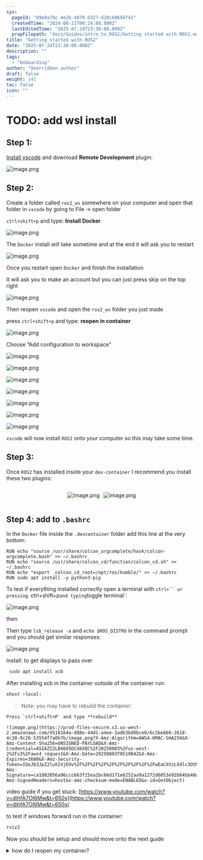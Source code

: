 ```yaml
---
sys:
  pageId: "89e0a78c-4e2b-4070-b327-d28cb0694742"
  createdTime: "2024-08-21T00:24:00.000Z"
  lastEditedTime: "2025-07-24T23:30:00.000Z"
  propFilepath: "docs/Guides/intro_to_ROS2/Getting started with ROS2.md"
title: "Getting started with ROS2"
date: "2025-07-24T23:30:00.000Z"
description: ""
tags:
  - "Onboarding"
author: "Overridden author"
draft: false
weight: 141
toc: false
icon: ""
---
```


# TODO: add wsl install

## Step 1:

[Install vscode](https://code.visualstudio.com/download) and download **Remote Development** plugin:

![image.png](https://prod-files-secure.s3.us-west-2.amazonaws.com/d518164a-d88e-44d1-a4ee-3adb3bd8bce0/efb52993-1881-4a40-b95e-6f020334f022/image.png?X-Amz-Algorithm=AWS4-HMAC-SHA256&X-Amz-Content-Sha256=UNSIGNED-PAYLOAD&X-Amz-Credential=ASIAZI2LB466XQVHFYO2%2F20250803%2Fus-west-2%2Fs3%2Faws4_request&X-Amz-Date=20250803T051859Z&X-Amz-Expires=3600&X-Amz-Security-Token=IQoJb3JpZ2luX2VjEOv%2F%2F%2F%2F%2F%2F%2F%2F%2F%2FwEaCXVzLXdlc3QtMiJHMEUCIQDDVu%2BFMypNdf6x%2FcTv0W1v1GKC3w5PiivNsv%2BkNOa6VgIgYmmYX23VHwfXPCOBQcgR8f6zR2o2YHIBNCKSFy3fe%2BIq%2FwMIJBAAGgw2Mzc0MjMxODM4MDUiDOr19w2Mqi4gaQ2e3CrcAxNXr3L%2B9TkZ4RAs3cV7JyMh9vktP5kHFMkBJw5iyAuipPhuR7zsrzKu5kB9jVReNHnR9Njp0YvufR56GrAODGyeiELBA7uI0tPX4Ul8GxHLFZnXzimfgeRII77OehgKO1z2iXDuFOBYdL1XrZ9R5TrzOlWBlHerYRGEBUHs4GCcvxQ9xq7aUrpugaUA7xQXYHPEGSq%2F1AutwHSFPD0oGDRixvQGtzEfJWaIMnAECQTMz%2BJluYNI6fT4eAhznz5RbIwUTBpU%2Fk0BlgozFuPsHxx6YBjv0IR3LKzHCIYSDSH3E3kynDXknCQZIWKXpi%2F%2B4Lme%2FGwrlkK7LrRn8sPhJ1gbEGzawBTGLkPYVhthhlUv0oHZ6ThwZtatSruCGxAqLewn8Ai5xZM%2BpCrXszPXx2E5njIRvXFPcmw5x%2FCFvI7MhTlDIsiiZ5EG4ohnTXWjfAvJjAQblXMFpWSj3dwi0RrHM0OHU1hxNPKzeVIezvel3VnHRVvIS5C2E6lYuCdz5aHyK789doFP1SwB64sdPLdWLaVtxC1eTocT3%2FqkSLsuztWZvuQL%2B2yWUCoa262Xg%2FFHdL3HfrBPkZDA8Hc5CbLG1hALNymAukBOv5zeWviDsaxlH7gKiynwgP%2BoMJ6iu8QGOqUBTGbjn5hIa68bJwzT9pdUxX8I2BrIXqlj1mxh77xXTRex2dR1VEglNIqOWTDN6ogQwmUuKk3lbV62V1e2sJ5rNlJFEsUwU1qGFImVbkY4vW9%2B1FgxLU6kO2rt4rIuxX0J0pyBilE3nIym70lYIzpHH%2BpF%2FmU9twwhjBZlpLQIoUCJvMAE3bRKlG3bfgj3eSbVsQ%2Bke34FZN%2Be4mMf21YupoShrOdL&X-Amz-Signature=87aa76db255ec726c3d8a460dfc1c453131723d703d25e5b67126d5f26e9a30c&X-Amz-SignedHeaders=host&x-amz-checksum-mode=ENABLED&x-id=GetObject)

## Step 2:

Create a folder called `ros2_ws` somewhere on your computer and open that folder in `vscode` by going to File → open folder 

`ctrl+shift+p` and type: **Install Docker**

![image.png](https://prod-files-secure.s3.us-west-2.amazonaws.com/d518164a-d88e-44d1-a4ee-3adb3bd8bce0/2269dc0e-1cd5-47ff-bceb-c04ad9b2eab0/image.png?X-Amz-Algorithm=AWS4-HMAC-SHA256&X-Amz-Content-Sha256=UNSIGNED-PAYLOAD&X-Amz-Credential=ASIAZI2LB466XQVHFYO2%2F20250803%2Fus-west-2%2Fs3%2Faws4_request&X-Amz-Date=20250803T051859Z&X-Amz-Expires=3600&X-Amz-Security-Token=IQoJb3JpZ2luX2VjEOv%2F%2F%2F%2F%2F%2F%2F%2F%2F%2FwEaCXVzLXdlc3QtMiJHMEUCIQDDVu%2BFMypNdf6x%2FcTv0W1v1GKC3w5PiivNsv%2BkNOa6VgIgYmmYX23VHwfXPCOBQcgR8f6zR2o2YHIBNCKSFy3fe%2BIq%2FwMIJBAAGgw2Mzc0MjMxODM4MDUiDOr19w2Mqi4gaQ2e3CrcAxNXr3L%2B9TkZ4RAs3cV7JyMh9vktP5kHFMkBJw5iyAuipPhuR7zsrzKu5kB9jVReNHnR9Njp0YvufR56GrAODGyeiELBA7uI0tPX4Ul8GxHLFZnXzimfgeRII77OehgKO1z2iXDuFOBYdL1XrZ9R5TrzOlWBlHerYRGEBUHs4GCcvxQ9xq7aUrpugaUA7xQXYHPEGSq%2F1AutwHSFPD0oGDRixvQGtzEfJWaIMnAECQTMz%2BJluYNI6fT4eAhznz5RbIwUTBpU%2Fk0BlgozFuPsHxx6YBjv0IR3LKzHCIYSDSH3E3kynDXknCQZIWKXpi%2F%2B4Lme%2FGwrlkK7LrRn8sPhJ1gbEGzawBTGLkPYVhthhlUv0oHZ6ThwZtatSruCGxAqLewn8Ai5xZM%2BpCrXszPXx2E5njIRvXFPcmw5x%2FCFvI7MhTlDIsiiZ5EG4ohnTXWjfAvJjAQblXMFpWSj3dwi0RrHM0OHU1hxNPKzeVIezvel3VnHRVvIS5C2E6lYuCdz5aHyK789doFP1SwB64sdPLdWLaVtxC1eTocT3%2FqkSLsuztWZvuQL%2B2yWUCoa262Xg%2FFHdL3HfrBPkZDA8Hc5CbLG1hALNymAukBOv5zeWviDsaxlH7gKiynwgP%2BoMJ6iu8QGOqUBTGbjn5hIa68bJwzT9pdUxX8I2BrIXqlj1mxh77xXTRex2dR1VEglNIqOWTDN6ogQwmUuKk3lbV62V1e2sJ5rNlJFEsUwU1qGFImVbkY4vW9%2B1FgxLU6kO2rt4rIuxX0J0pyBilE3nIym70lYIzpHH%2BpF%2FmU9twwhjBZlpLQIoUCJvMAE3bRKlG3bfgj3eSbVsQ%2Bke34FZN%2Be4mMf21YupoShrOdL&X-Amz-Signature=eec43e4aa3084c90a78f9500e66ee5b56faf0f213abf391144afa7ba924d889a&X-Amz-SignedHeaders=host&x-amz-checksum-mode=ENABLED&x-id=GetObject)

The `Docker` install will take sometime and at the end it will ask you to restart

![image.png](https://prod-files-secure.s3.us-west-2.amazonaws.com/d518164a-d88e-44d1-a4ee-3adb3bd8bce0/ed233f78-be33-4b1f-b89c-9c346c0e961e/image.png?X-Amz-Algorithm=AWS4-HMAC-SHA256&X-Amz-Content-Sha256=UNSIGNED-PAYLOAD&X-Amz-Credential=ASIAZI2LB466XQVHFYO2%2F20250803%2Fus-west-2%2Fs3%2Faws4_request&X-Amz-Date=20250803T051859Z&X-Amz-Expires=3600&X-Amz-Security-Token=IQoJb3JpZ2luX2VjEOv%2F%2F%2F%2F%2F%2F%2F%2F%2F%2FwEaCXVzLXdlc3QtMiJHMEUCIQDDVu%2BFMypNdf6x%2FcTv0W1v1GKC3w5PiivNsv%2BkNOa6VgIgYmmYX23VHwfXPCOBQcgR8f6zR2o2YHIBNCKSFy3fe%2BIq%2FwMIJBAAGgw2Mzc0MjMxODM4MDUiDOr19w2Mqi4gaQ2e3CrcAxNXr3L%2B9TkZ4RAs3cV7JyMh9vktP5kHFMkBJw5iyAuipPhuR7zsrzKu5kB9jVReNHnR9Njp0YvufR56GrAODGyeiELBA7uI0tPX4Ul8GxHLFZnXzimfgeRII77OehgKO1z2iXDuFOBYdL1XrZ9R5TrzOlWBlHerYRGEBUHs4GCcvxQ9xq7aUrpugaUA7xQXYHPEGSq%2F1AutwHSFPD0oGDRixvQGtzEfJWaIMnAECQTMz%2BJluYNI6fT4eAhznz5RbIwUTBpU%2Fk0BlgozFuPsHxx6YBjv0IR3LKzHCIYSDSH3E3kynDXknCQZIWKXpi%2F%2B4Lme%2FGwrlkK7LrRn8sPhJ1gbEGzawBTGLkPYVhthhlUv0oHZ6ThwZtatSruCGxAqLewn8Ai5xZM%2BpCrXszPXx2E5njIRvXFPcmw5x%2FCFvI7MhTlDIsiiZ5EG4ohnTXWjfAvJjAQblXMFpWSj3dwi0RrHM0OHU1hxNPKzeVIezvel3VnHRVvIS5C2E6lYuCdz5aHyK789doFP1SwB64sdPLdWLaVtxC1eTocT3%2FqkSLsuztWZvuQL%2B2yWUCoa262Xg%2FFHdL3HfrBPkZDA8Hc5CbLG1hALNymAukBOv5zeWviDsaxlH7gKiynwgP%2BoMJ6iu8QGOqUBTGbjn5hIa68bJwzT9pdUxX8I2BrIXqlj1mxh77xXTRex2dR1VEglNIqOWTDN6ogQwmUuKk3lbV62V1e2sJ5rNlJFEsUwU1qGFImVbkY4vW9%2B1FgxLU6kO2rt4rIuxX0J0pyBilE3nIym70lYIzpHH%2BpF%2FmU9twwhjBZlpLQIoUCJvMAE3bRKlG3bfgj3eSbVsQ%2Bke34FZN%2Be4mMf21YupoShrOdL&X-Amz-Signature=eefa59defd87068b2ebca0fdf894ea2a600e3f3f015dfc0d6887d51b1b010cd9&X-Amz-SignedHeaders=host&x-amz-checksum-mode=ENABLED&x-id=GetObject)

Once you restart open `Docker` and finish the installation

It will ask you to make an account but you can just press skip on the top right

![image.png](https://prod-files-secure.s3.us-west-2.amazonaws.com/d518164a-d88e-44d1-a4ee-3adb3bd8bce0/21010ad9-1659-4fd9-9f59-9932a09b2a3d/image.png?X-Amz-Algorithm=AWS4-HMAC-SHA256&X-Amz-Content-Sha256=UNSIGNED-PAYLOAD&X-Amz-Credential=ASIAZI2LB466XQVHFYO2%2F20250803%2Fus-west-2%2Fs3%2Faws4_request&X-Amz-Date=20250803T051859Z&X-Amz-Expires=3600&X-Amz-Security-Token=IQoJb3JpZ2luX2VjEOv%2F%2F%2F%2F%2F%2F%2F%2F%2F%2FwEaCXVzLXdlc3QtMiJHMEUCIQDDVu%2BFMypNdf6x%2FcTv0W1v1GKC3w5PiivNsv%2BkNOa6VgIgYmmYX23VHwfXPCOBQcgR8f6zR2o2YHIBNCKSFy3fe%2BIq%2FwMIJBAAGgw2Mzc0MjMxODM4MDUiDOr19w2Mqi4gaQ2e3CrcAxNXr3L%2B9TkZ4RAs3cV7JyMh9vktP5kHFMkBJw5iyAuipPhuR7zsrzKu5kB9jVReNHnR9Njp0YvufR56GrAODGyeiELBA7uI0tPX4Ul8GxHLFZnXzimfgeRII77OehgKO1z2iXDuFOBYdL1XrZ9R5TrzOlWBlHerYRGEBUHs4GCcvxQ9xq7aUrpugaUA7xQXYHPEGSq%2F1AutwHSFPD0oGDRixvQGtzEfJWaIMnAECQTMz%2BJluYNI6fT4eAhznz5RbIwUTBpU%2Fk0BlgozFuPsHxx6YBjv0IR3LKzHCIYSDSH3E3kynDXknCQZIWKXpi%2F%2B4Lme%2FGwrlkK7LrRn8sPhJ1gbEGzawBTGLkPYVhthhlUv0oHZ6ThwZtatSruCGxAqLewn8Ai5xZM%2BpCrXszPXx2E5njIRvXFPcmw5x%2FCFvI7MhTlDIsiiZ5EG4ohnTXWjfAvJjAQblXMFpWSj3dwi0RrHM0OHU1hxNPKzeVIezvel3VnHRVvIS5C2E6lYuCdz5aHyK789doFP1SwB64sdPLdWLaVtxC1eTocT3%2FqkSLsuztWZvuQL%2B2yWUCoa262Xg%2FFHdL3HfrBPkZDA8Hc5CbLG1hALNymAukBOv5zeWviDsaxlH7gKiynwgP%2BoMJ6iu8QGOqUBTGbjn5hIa68bJwzT9pdUxX8I2BrIXqlj1mxh77xXTRex2dR1VEglNIqOWTDN6ogQwmUuKk3lbV62V1e2sJ5rNlJFEsUwU1qGFImVbkY4vW9%2B1FgxLU6kO2rt4rIuxX0J0pyBilE3nIym70lYIzpHH%2BpF%2FmU9twwhjBZlpLQIoUCJvMAE3bRKlG3bfgj3eSbVsQ%2Bke34FZN%2Be4mMf21YupoShrOdL&X-Amz-Signature=5a824c892398acfb672ff22442518820593fa80b02d15b0730d93137bca3ae14&X-Amz-SignedHeaders=host&x-amz-checksum-mode=ENABLED&x-id=GetObject)

Then reopen `vscode` and open the `ros2_ws` folder you just made

press `ctrl+shift+p` and type: **reopen in container**

![image.png](https://prod-files-secure.s3.us-west-2.amazonaws.com/d518164a-d88e-44d1-a4ee-3adb3bd8bce0/4e93b8c2-41ad-488c-8095-c74205196118/image.png?X-Amz-Algorithm=AWS4-HMAC-SHA256&X-Amz-Content-Sha256=UNSIGNED-PAYLOAD&X-Amz-Credential=ASIAZI2LB466XQVHFYO2%2F20250803%2Fus-west-2%2Fs3%2Faws4_request&X-Amz-Date=20250803T051859Z&X-Amz-Expires=3600&X-Amz-Security-Token=IQoJb3JpZ2luX2VjEOv%2F%2F%2F%2F%2F%2F%2F%2F%2F%2FwEaCXVzLXdlc3QtMiJHMEUCIQDDVu%2BFMypNdf6x%2FcTv0W1v1GKC3w5PiivNsv%2BkNOa6VgIgYmmYX23VHwfXPCOBQcgR8f6zR2o2YHIBNCKSFy3fe%2BIq%2FwMIJBAAGgw2Mzc0MjMxODM4MDUiDOr19w2Mqi4gaQ2e3CrcAxNXr3L%2B9TkZ4RAs3cV7JyMh9vktP5kHFMkBJw5iyAuipPhuR7zsrzKu5kB9jVReNHnR9Njp0YvufR56GrAODGyeiELBA7uI0tPX4Ul8GxHLFZnXzimfgeRII77OehgKO1z2iXDuFOBYdL1XrZ9R5TrzOlWBlHerYRGEBUHs4GCcvxQ9xq7aUrpugaUA7xQXYHPEGSq%2F1AutwHSFPD0oGDRixvQGtzEfJWaIMnAECQTMz%2BJluYNI6fT4eAhznz5RbIwUTBpU%2Fk0BlgozFuPsHxx6YBjv0IR3LKzHCIYSDSH3E3kynDXknCQZIWKXpi%2F%2B4Lme%2FGwrlkK7LrRn8sPhJ1gbEGzawBTGLkPYVhthhlUv0oHZ6ThwZtatSruCGxAqLewn8Ai5xZM%2BpCrXszPXx2E5njIRvXFPcmw5x%2FCFvI7MhTlDIsiiZ5EG4ohnTXWjfAvJjAQblXMFpWSj3dwi0RrHM0OHU1hxNPKzeVIezvel3VnHRVvIS5C2E6lYuCdz5aHyK789doFP1SwB64sdPLdWLaVtxC1eTocT3%2FqkSLsuztWZvuQL%2B2yWUCoa262Xg%2FFHdL3HfrBPkZDA8Hc5CbLG1hALNymAukBOv5zeWviDsaxlH7gKiynwgP%2BoMJ6iu8QGOqUBTGbjn5hIa68bJwzT9pdUxX8I2BrIXqlj1mxh77xXTRex2dR1VEglNIqOWTDN6ogQwmUuKk3lbV62V1e2sJ5rNlJFEsUwU1qGFImVbkY4vW9%2B1FgxLU6kO2rt4rIuxX0J0pyBilE3nIym70lYIzpHH%2BpF%2FmU9twwhjBZlpLQIoUCJvMAE3bRKlG3bfgj3eSbVsQ%2Bke34FZN%2Be4mMf21YupoShrOdL&X-Amz-Signature=99667d7861a454af1aec62e5d5d69d0a49f295df892d50710294f0785ab851e6&X-Amz-SignedHeaders=host&x-amz-checksum-mode=ENABLED&x-id=GetObject)

Choose “Add configuration to workspace”

![image.png](https://prod-files-secure.s3.us-west-2.amazonaws.com/d518164a-d88e-44d1-a4ee-3adb3bd8bce0/9560b282-5060-4989-ba37-97e7b2c22476/image.png?X-Amz-Algorithm=AWS4-HMAC-SHA256&X-Amz-Content-Sha256=UNSIGNED-PAYLOAD&X-Amz-Credential=ASIAZI2LB466XQVHFYO2%2F20250803%2Fus-west-2%2Fs3%2Faws4_request&X-Amz-Date=20250803T051859Z&X-Amz-Expires=3600&X-Amz-Security-Token=IQoJb3JpZ2luX2VjEOv%2F%2F%2F%2F%2F%2F%2F%2F%2F%2FwEaCXVzLXdlc3QtMiJHMEUCIQDDVu%2BFMypNdf6x%2FcTv0W1v1GKC3w5PiivNsv%2BkNOa6VgIgYmmYX23VHwfXPCOBQcgR8f6zR2o2YHIBNCKSFy3fe%2BIq%2FwMIJBAAGgw2Mzc0MjMxODM4MDUiDOr19w2Mqi4gaQ2e3CrcAxNXr3L%2B9TkZ4RAs3cV7JyMh9vktP5kHFMkBJw5iyAuipPhuR7zsrzKu5kB9jVReNHnR9Njp0YvufR56GrAODGyeiELBA7uI0tPX4Ul8GxHLFZnXzimfgeRII77OehgKO1z2iXDuFOBYdL1XrZ9R5TrzOlWBlHerYRGEBUHs4GCcvxQ9xq7aUrpugaUA7xQXYHPEGSq%2F1AutwHSFPD0oGDRixvQGtzEfJWaIMnAECQTMz%2BJluYNI6fT4eAhznz5RbIwUTBpU%2Fk0BlgozFuPsHxx6YBjv0IR3LKzHCIYSDSH3E3kynDXknCQZIWKXpi%2F%2B4Lme%2FGwrlkK7LrRn8sPhJ1gbEGzawBTGLkPYVhthhlUv0oHZ6ThwZtatSruCGxAqLewn8Ai5xZM%2BpCrXszPXx2E5njIRvXFPcmw5x%2FCFvI7MhTlDIsiiZ5EG4ohnTXWjfAvJjAQblXMFpWSj3dwi0RrHM0OHU1hxNPKzeVIezvel3VnHRVvIS5C2E6lYuCdz5aHyK789doFP1SwB64sdPLdWLaVtxC1eTocT3%2FqkSLsuztWZvuQL%2B2yWUCoa262Xg%2FFHdL3HfrBPkZDA8Hc5CbLG1hALNymAukBOv5zeWviDsaxlH7gKiynwgP%2BoMJ6iu8QGOqUBTGbjn5hIa68bJwzT9pdUxX8I2BrIXqlj1mxh77xXTRex2dR1VEglNIqOWTDN6ogQwmUuKk3lbV62V1e2sJ5rNlJFEsUwU1qGFImVbkY4vW9%2B1FgxLU6kO2rt4rIuxX0J0pyBilE3nIym70lYIzpHH%2BpF%2FmU9twwhjBZlpLQIoUCJvMAE3bRKlG3bfgj3eSbVsQ%2Bke34FZN%2Be4mMf21YupoShrOdL&X-Amz-Signature=8fc3ceabae1e680c618221217ac134878235927d24655e6a6686839b509d151a&X-Amz-SignedHeaders=host&x-amz-checksum-mode=ENABLED&x-id=GetObject)

![image.png](https://prod-files-secure.s3.us-west-2.amazonaws.com/d518164a-d88e-44d1-a4ee-3adb3bd8bce0/2ee63f81-886b-48e8-a553-dc6e5eac99e4/image.png?X-Amz-Algorithm=AWS4-HMAC-SHA256&X-Amz-Content-Sha256=UNSIGNED-PAYLOAD&X-Amz-Credential=ASIAZI2LB466XQVHFYO2%2F20250803%2Fus-west-2%2Fs3%2Faws4_request&X-Amz-Date=20250803T051859Z&X-Amz-Expires=3600&X-Amz-Security-Token=IQoJb3JpZ2luX2VjEOv%2F%2F%2F%2F%2F%2F%2F%2F%2F%2FwEaCXVzLXdlc3QtMiJHMEUCIQDDVu%2BFMypNdf6x%2FcTv0W1v1GKC3w5PiivNsv%2BkNOa6VgIgYmmYX23VHwfXPCOBQcgR8f6zR2o2YHIBNCKSFy3fe%2BIq%2FwMIJBAAGgw2Mzc0MjMxODM4MDUiDOr19w2Mqi4gaQ2e3CrcAxNXr3L%2B9TkZ4RAs3cV7JyMh9vktP5kHFMkBJw5iyAuipPhuR7zsrzKu5kB9jVReNHnR9Njp0YvufR56GrAODGyeiELBA7uI0tPX4Ul8GxHLFZnXzimfgeRII77OehgKO1z2iXDuFOBYdL1XrZ9R5TrzOlWBlHerYRGEBUHs4GCcvxQ9xq7aUrpugaUA7xQXYHPEGSq%2F1AutwHSFPD0oGDRixvQGtzEfJWaIMnAECQTMz%2BJluYNI6fT4eAhznz5RbIwUTBpU%2Fk0BlgozFuPsHxx6YBjv0IR3LKzHCIYSDSH3E3kynDXknCQZIWKXpi%2F%2B4Lme%2FGwrlkK7LrRn8sPhJ1gbEGzawBTGLkPYVhthhlUv0oHZ6ThwZtatSruCGxAqLewn8Ai5xZM%2BpCrXszPXx2E5njIRvXFPcmw5x%2FCFvI7MhTlDIsiiZ5EG4ohnTXWjfAvJjAQblXMFpWSj3dwi0RrHM0OHU1hxNPKzeVIezvel3VnHRVvIS5C2E6lYuCdz5aHyK789doFP1SwB64sdPLdWLaVtxC1eTocT3%2FqkSLsuztWZvuQL%2B2yWUCoa262Xg%2FFHdL3HfrBPkZDA8Hc5CbLG1hALNymAukBOv5zeWviDsaxlH7gKiynwgP%2BoMJ6iu8QGOqUBTGbjn5hIa68bJwzT9pdUxX8I2BrIXqlj1mxh77xXTRex2dR1VEglNIqOWTDN6ogQwmUuKk3lbV62V1e2sJ5rNlJFEsUwU1qGFImVbkY4vW9%2B1FgxLU6kO2rt4rIuxX0J0pyBilE3nIym70lYIzpHH%2BpF%2FmU9twwhjBZlpLQIoUCJvMAE3bRKlG3bfgj3eSbVsQ%2Bke34FZN%2Be4mMf21YupoShrOdL&X-Amz-Signature=1e8ed3de4eb5d8e145685f0c4f1350c4891fcebd703f5f6be4985d60e82d405e&X-Amz-SignedHeaders=host&x-amz-checksum-mode=ENABLED&x-id=GetObject)

![image.png](https://prod-files-secure.s3.us-west-2.amazonaws.com/d518164a-d88e-44d1-a4ee-3adb3bd8bce0/e0fd626c-c8b6-4b2c-95d1-fa4c26514504/image.png?X-Amz-Algorithm=AWS4-HMAC-SHA256&X-Amz-Content-Sha256=UNSIGNED-PAYLOAD&X-Amz-Credential=ASIAZI2LB466XQVHFYO2%2F20250803%2Fus-west-2%2Fs3%2Faws4_request&X-Amz-Date=20250803T051859Z&X-Amz-Expires=3600&X-Amz-Security-Token=IQoJb3JpZ2luX2VjEOv%2F%2F%2F%2F%2F%2F%2F%2F%2F%2FwEaCXVzLXdlc3QtMiJHMEUCIQDDVu%2BFMypNdf6x%2FcTv0W1v1GKC3w5PiivNsv%2BkNOa6VgIgYmmYX23VHwfXPCOBQcgR8f6zR2o2YHIBNCKSFy3fe%2BIq%2FwMIJBAAGgw2Mzc0MjMxODM4MDUiDOr19w2Mqi4gaQ2e3CrcAxNXr3L%2B9TkZ4RAs3cV7JyMh9vktP5kHFMkBJw5iyAuipPhuR7zsrzKu5kB9jVReNHnR9Njp0YvufR56GrAODGyeiELBA7uI0tPX4Ul8GxHLFZnXzimfgeRII77OehgKO1z2iXDuFOBYdL1XrZ9R5TrzOlWBlHerYRGEBUHs4GCcvxQ9xq7aUrpugaUA7xQXYHPEGSq%2F1AutwHSFPD0oGDRixvQGtzEfJWaIMnAECQTMz%2BJluYNI6fT4eAhznz5RbIwUTBpU%2Fk0BlgozFuPsHxx6YBjv0IR3LKzHCIYSDSH3E3kynDXknCQZIWKXpi%2F%2B4Lme%2FGwrlkK7LrRn8sPhJ1gbEGzawBTGLkPYVhthhlUv0oHZ6ThwZtatSruCGxAqLewn8Ai5xZM%2BpCrXszPXx2E5njIRvXFPcmw5x%2FCFvI7MhTlDIsiiZ5EG4ohnTXWjfAvJjAQblXMFpWSj3dwi0RrHM0OHU1hxNPKzeVIezvel3VnHRVvIS5C2E6lYuCdz5aHyK789doFP1SwB64sdPLdWLaVtxC1eTocT3%2FqkSLsuztWZvuQL%2B2yWUCoa262Xg%2FFHdL3HfrBPkZDA8Hc5CbLG1hALNymAukBOv5zeWviDsaxlH7gKiynwgP%2BoMJ6iu8QGOqUBTGbjn5hIa68bJwzT9pdUxX8I2BrIXqlj1mxh77xXTRex2dR1VEglNIqOWTDN6ogQwmUuKk3lbV62V1e2sJ5rNlJFEsUwU1qGFImVbkY4vW9%2B1FgxLU6kO2rt4rIuxX0J0pyBilE3nIym70lYIzpHH%2BpF%2FmU9twwhjBZlpLQIoUCJvMAE3bRKlG3bfgj3eSbVsQ%2Bke34FZN%2Be4mMf21YupoShrOdL&X-Amz-Signature=f0c2c72ffdcd6bd7d6b073152a44999766d388c73ada51e65d6d45b1e055a841&X-Amz-SignedHeaders=host&x-amz-checksum-mode=ENABLED&x-id=GetObject)

![image.png](https://prod-files-secure.s3.us-west-2.amazonaws.com/d518164a-d88e-44d1-a4ee-3adb3bd8bce0/a2e13f50-d2ab-4719-a4c2-7ced634bfc9d/image.png?X-Amz-Algorithm=AWS4-HMAC-SHA256&X-Amz-Content-Sha256=UNSIGNED-PAYLOAD&X-Amz-Credential=ASIAZI2LB466XQVHFYO2%2F20250803%2Fus-west-2%2Fs3%2Faws4_request&X-Amz-Date=20250803T051859Z&X-Amz-Expires=3600&X-Amz-Security-Token=IQoJb3JpZ2luX2VjEOv%2F%2F%2F%2F%2F%2F%2F%2F%2F%2FwEaCXVzLXdlc3QtMiJHMEUCIQDDVu%2BFMypNdf6x%2FcTv0W1v1GKC3w5PiivNsv%2BkNOa6VgIgYmmYX23VHwfXPCOBQcgR8f6zR2o2YHIBNCKSFy3fe%2BIq%2FwMIJBAAGgw2Mzc0MjMxODM4MDUiDOr19w2Mqi4gaQ2e3CrcAxNXr3L%2B9TkZ4RAs3cV7JyMh9vktP5kHFMkBJw5iyAuipPhuR7zsrzKu5kB9jVReNHnR9Njp0YvufR56GrAODGyeiELBA7uI0tPX4Ul8GxHLFZnXzimfgeRII77OehgKO1z2iXDuFOBYdL1XrZ9R5TrzOlWBlHerYRGEBUHs4GCcvxQ9xq7aUrpugaUA7xQXYHPEGSq%2F1AutwHSFPD0oGDRixvQGtzEfJWaIMnAECQTMz%2BJluYNI6fT4eAhznz5RbIwUTBpU%2Fk0BlgozFuPsHxx6YBjv0IR3LKzHCIYSDSH3E3kynDXknCQZIWKXpi%2F%2B4Lme%2FGwrlkK7LrRn8sPhJ1gbEGzawBTGLkPYVhthhlUv0oHZ6ThwZtatSruCGxAqLewn8Ai5xZM%2BpCrXszPXx2E5njIRvXFPcmw5x%2FCFvI7MhTlDIsiiZ5EG4ohnTXWjfAvJjAQblXMFpWSj3dwi0RrHM0OHU1hxNPKzeVIezvel3VnHRVvIS5C2E6lYuCdz5aHyK789doFP1SwB64sdPLdWLaVtxC1eTocT3%2FqkSLsuztWZvuQL%2B2yWUCoa262Xg%2FFHdL3HfrBPkZDA8Hc5CbLG1hALNymAukBOv5zeWviDsaxlH7gKiynwgP%2BoMJ6iu8QGOqUBTGbjn5hIa68bJwzT9pdUxX8I2BrIXqlj1mxh77xXTRex2dR1VEglNIqOWTDN6ogQwmUuKk3lbV62V1e2sJ5rNlJFEsUwU1qGFImVbkY4vW9%2B1FgxLU6kO2rt4rIuxX0J0pyBilE3nIym70lYIzpHH%2BpF%2FmU9twwhjBZlpLQIoUCJvMAE3bRKlG3bfgj3eSbVsQ%2Bke34FZN%2Be4mMf21YupoShrOdL&X-Amz-Signature=1bc47c0718e176419dba9c3b5369b168087d41e920497f90e4c22970a38ec724&X-Amz-SignedHeaders=host&x-amz-checksum-mode=ENABLED&x-id=GetObject)

![image.png](https://prod-files-secure.s3.us-west-2.amazonaws.com/d518164a-d88e-44d1-a4ee-3adb3bd8bce0/6cc478ad-aaba-4bf7-9fcc-403277ab896c/image.png?X-Amz-Algorithm=AWS4-HMAC-SHA256&X-Amz-Content-Sha256=UNSIGNED-PAYLOAD&X-Amz-Credential=ASIAZI2LB466XQVHFYO2%2F20250803%2Fus-west-2%2Fs3%2Faws4_request&X-Amz-Date=20250803T051859Z&X-Amz-Expires=3600&X-Amz-Security-Token=IQoJb3JpZ2luX2VjEOv%2F%2F%2F%2F%2F%2F%2F%2F%2F%2FwEaCXVzLXdlc3QtMiJHMEUCIQDDVu%2BFMypNdf6x%2FcTv0W1v1GKC3w5PiivNsv%2BkNOa6VgIgYmmYX23VHwfXPCOBQcgR8f6zR2o2YHIBNCKSFy3fe%2BIq%2FwMIJBAAGgw2Mzc0MjMxODM4MDUiDOr19w2Mqi4gaQ2e3CrcAxNXr3L%2B9TkZ4RAs3cV7JyMh9vktP5kHFMkBJw5iyAuipPhuR7zsrzKu5kB9jVReNHnR9Njp0YvufR56GrAODGyeiELBA7uI0tPX4Ul8GxHLFZnXzimfgeRII77OehgKO1z2iXDuFOBYdL1XrZ9R5TrzOlWBlHerYRGEBUHs4GCcvxQ9xq7aUrpugaUA7xQXYHPEGSq%2F1AutwHSFPD0oGDRixvQGtzEfJWaIMnAECQTMz%2BJluYNI6fT4eAhznz5RbIwUTBpU%2Fk0BlgozFuPsHxx6YBjv0IR3LKzHCIYSDSH3E3kynDXknCQZIWKXpi%2F%2B4Lme%2FGwrlkK7LrRn8sPhJ1gbEGzawBTGLkPYVhthhlUv0oHZ6ThwZtatSruCGxAqLewn8Ai5xZM%2BpCrXszPXx2E5njIRvXFPcmw5x%2FCFvI7MhTlDIsiiZ5EG4ohnTXWjfAvJjAQblXMFpWSj3dwi0RrHM0OHU1hxNPKzeVIezvel3VnHRVvIS5C2E6lYuCdz5aHyK789doFP1SwB64sdPLdWLaVtxC1eTocT3%2FqkSLsuztWZvuQL%2B2yWUCoa262Xg%2FFHdL3HfrBPkZDA8Hc5CbLG1hALNymAukBOv5zeWviDsaxlH7gKiynwgP%2BoMJ6iu8QGOqUBTGbjn5hIa68bJwzT9pdUxX8I2BrIXqlj1mxh77xXTRex2dR1VEglNIqOWTDN6ogQwmUuKk3lbV62V1e2sJ5rNlJFEsUwU1qGFImVbkY4vW9%2B1FgxLU6kO2rt4rIuxX0J0pyBilE3nIym70lYIzpHH%2BpF%2FmU9twwhjBZlpLQIoUCJvMAE3bRKlG3bfgj3eSbVsQ%2Bke34FZN%2Be4mMf21YupoShrOdL&X-Amz-Signature=393e406eb631c98ca6e95471e29304948bce9ca2ae344313a6bcdc4e6d85e6dd&X-Amz-SignedHeaders=host&x-amz-checksum-mode=ENABLED&x-id=GetObject)

![image.png](https://prod-files-secure.s3.us-west-2.amazonaws.com/d518164a-d88e-44d1-a4ee-3adb3bd8bce0/53255b28-f75e-430f-b9e3-c0ac8577e42b/image.png?X-Amz-Algorithm=AWS4-HMAC-SHA256&X-Amz-Content-Sha256=UNSIGNED-PAYLOAD&X-Amz-Credential=ASIAZI2LB466XQVHFYO2%2F20250803%2Fus-west-2%2Fs3%2Faws4_request&X-Amz-Date=20250803T051859Z&X-Amz-Expires=3600&X-Amz-Security-Token=IQoJb3JpZ2luX2VjEOv%2F%2F%2F%2F%2F%2F%2F%2F%2F%2FwEaCXVzLXdlc3QtMiJHMEUCIQDDVu%2BFMypNdf6x%2FcTv0W1v1GKC3w5PiivNsv%2BkNOa6VgIgYmmYX23VHwfXPCOBQcgR8f6zR2o2YHIBNCKSFy3fe%2BIq%2FwMIJBAAGgw2Mzc0MjMxODM4MDUiDOr19w2Mqi4gaQ2e3CrcAxNXr3L%2B9TkZ4RAs3cV7JyMh9vktP5kHFMkBJw5iyAuipPhuR7zsrzKu5kB9jVReNHnR9Njp0YvufR56GrAODGyeiELBA7uI0tPX4Ul8GxHLFZnXzimfgeRII77OehgKO1z2iXDuFOBYdL1XrZ9R5TrzOlWBlHerYRGEBUHs4GCcvxQ9xq7aUrpugaUA7xQXYHPEGSq%2F1AutwHSFPD0oGDRixvQGtzEfJWaIMnAECQTMz%2BJluYNI6fT4eAhznz5RbIwUTBpU%2Fk0BlgozFuPsHxx6YBjv0IR3LKzHCIYSDSH3E3kynDXknCQZIWKXpi%2F%2B4Lme%2FGwrlkK7LrRn8sPhJ1gbEGzawBTGLkPYVhthhlUv0oHZ6ThwZtatSruCGxAqLewn8Ai5xZM%2BpCrXszPXx2E5njIRvXFPcmw5x%2FCFvI7MhTlDIsiiZ5EG4ohnTXWjfAvJjAQblXMFpWSj3dwi0RrHM0OHU1hxNPKzeVIezvel3VnHRVvIS5C2E6lYuCdz5aHyK789doFP1SwB64sdPLdWLaVtxC1eTocT3%2FqkSLsuztWZvuQL%2B2yWUCoa262Xg%2FFHdL3HfrBPkZDA8Hc5CbLG1hALNymAukBOv5zeWviDsaxlH7gKiynwgP%2BoMJ6iu8QGOqUBTGbjn5hIa68bJwzT9pdUxX8I2BrIXqlj1mxh77xXTRex2dR1VEglNIqOWTDN6ogQwmUuKk3lbV62V1e2sJ5rNlJFEsUwU1qGFImVbkY4vW9%2B1FgxLU6kO2rt4rIuxX0J0pyBilE3nIym70lYIzpHH%2BpF%2FmU9twwhjBZlpLQIoUCJvMAE3bRKlG3bfgj3eSbVsQ%2Bke34FZN%2Be4mMf21YupoShrOdL&X-Amz-Signature=cea13563c8c8b4fe246626c1238a4143b9679071f3aa6d653181f2d90704a1d7&X-Amz-SignedHeaders=host&x-amz-checksum-mode=ENABLED&x-id=GetObject)

![image.png](https://prod-files-secure.s3.us-west-2.amazonaws.com/d518164a-d88e-44d1-a4ee-3adb3bd8bce0/7c562767-5af9-4ffb-97d1-327bcdf4ee00/image.png?X-Amz-Algorithm=AWS4-HMAC-SHA256&X-Amz-Content-Sha256=UNSIGNED-PAYLOAD&X-Amz-Credential=ASIAZI2LB466XQVHFYO2%2F20250803%2Fus-west-2%2Fs3%2Faws4_request&X-Amz-Date=20250803T051859Z&X-Amz-Expires=3600&X-Amz-Security-Token=IQoJb3JpZ2luX2VjEOv%2F%2F%2F%2F%2F%2F%2F%2F%2F%2FwEaCXVzLXdlc3QtMiJHMEUCIQDDVu%2BFMypNdf6x%2FcTv0W1v1GKC3w5PiivNsv%2BkNOa6VgIgYmmYX23VHwfXPCOBQcgR8f6zR2o2YHIBNCKSFy3fe%2BIq%2FwMIJBAAGgw2Mzc0MjMxODM4MDUiDOr19w2Mqi4gaQ2e3CrcAxNXr3L%2B9TkZ4RAs3cV7JyMh9vktP5kHFMkBJw5iyAuipPhuR7zsrzKu5kB9jVReNHnR9Njp0YvufR56GrAODGyeiELBA7uI0tPX4Ul8GxHLFZnXzimfgeRII77OehgKO1z2iXDuFOBYdL1XrZ9R5TrzOlWBlHerYRGEBUHs4GCcvxQ9xq7aUrpugaUA7xQXYHPEGSq%2F1AutwHSFPD0oGDRixvQGtzEfJWaIMnAECQTMz%2BJluYNI6fT4eAhznz5RbIwUTBpU%2Fk0BlgozFuPsHxx6YBjv0IR3LKzHCIYSDSH3E3kynDXknCQZIWKXpi%2F%2B4Lme%2FGwrlkK7LrRn8sPhJ1gbEGzawBTGLkPYVhthhlUv0oHZ6ThwZtatSruCGxAqLewn8Ai5xZM%2BpCrXszPXx2E5njIRvXFPcmw5x%2FCFvI7MhTlDIsiiZ5EG4ohnTXWjfAvJjAQblXMFpWSj3dwi0RrHM0OHU1hxNPKzeVIezvel3VnHRVvIS5C2E6lYuCdz5aHyK789doFP1SwB64sdPLdWLaVtxC1eTocT3%2FqkSLsuztWZvuQL%2B2yWUCoa262Xg%2FFHdL3HfrBPkZDA8Hc5CbLG1hALNymAukBOv5zeWviDsaxlH7gKiynwgP%2BoMJ6iu8QGOqUBTGbjn5hIa68bJwzT9pdUxX8I2BrIXqlj1mxh77xXTRex2dR1VEglNIqOWTDN6ogQwmUuKk3lbV62V1e2sJ5rNlJFEsUwU1qGFImVbkY4vW9%2B1FgxLU6kO2rt4rIuxX0J0pyBilE3nIym70lYIzpHH%2BpF%2FmU9twwhjBZlpLQIoUCJvMAE3bRKlG3bfgj3eSbVsQ%2Bke34FZN%2Be4mMf21YupoShrOdL&X-Amz-Signature=eec22782dacff0649acdf1132bff625a743ba5016b34fb9536f7c72130c5d89f&X-Amz-SignedHeaders=host&x-amz-checksum-mode=ENABLED&x-id=GetObject)

`vscode` will now install `ROS2` onto your computer so this may take some time.

## Step 3:

Once `ROS2` has installed inside your `dev-container` I recommend you install these two plugins:

<div style="display: flex;flex-direction: row; column-gap:10px; max-width: 630px;justify-content: center;">
<div>

![image.png](https://prod-files-secure.s3.us-west-2.amazonaws.com/d518164a-d88e-44d1-a4ee-3adb3bd8bce0/3fc3d550-5a54-4ba1-ba6b-faa01cdb7369/image.png?X-Amz-Algorithm=AWS4-HMAC-SHA256&X-Amz-Content-Sha256=UNSIGNED-PAYLOAD&X-Amz-Credential=ASIAZI2LB466UTNF7V6U%2F20250803%2Fus-west-2%2Fs3%2Faws4_request&X-Amz-Date=20250803T051903Z&X-Amz-Expires=3600&X-Amz-Security-Token=IQoJb3JpZ2luX2VjEOv%2F%2F%2F%2F%2F%2F%2F%2F%2F%2FwEaCXVzLXdlc3QtMiJGMEQCIFMXb1GS5co0NEdlB%2F4HldmcOWJ1DoEub%2BSF3Ynz2UXSAiB%2FPH6TtUwKUg4mu6roaob7swQ2JaEh%2FEFtQOZcR4flYyr%2FAwgkEAAaDDYzNzQyMzE4MzgwNSIM%2F0qYNIN5yHZ9jY%2BIKtwDweblsiJtIKbaN4BBUyBxBNTB3yA8AejxrpD7lcBFHSJjhfHstV36SmQ0jQcWOMoOfCTEzGRmKQ7c0QCNU6l6yJfODAxWHs93uG6B%2F6dyHyR5sxL80bp%2BfL%2Fm2%2BURkhk5ASw8YHPWVOJEK23E0CzC5DmaeZyknM6SFeQGyZPQnH3We%2BaEcpy5iPGmzqkKRgc34vcOWnXOSafM0X1R6j%2BSloY5UVeNiX1iReKH6u11kzcW%2BIIiMt8ycH0oKoCQJEMeBLgSQUuN3Firp6QavrE9cGBBlhwQ6bWxC6eBdkvcBH9ghODybzFd0NceIzeXc0FTdu2SySVoqGhBLW1bD47GC%2BbLdRL4p73Fg7x2uiflg15mnJWDyEi%2F825QqE85FXMWfnJrt%2BIwYB4s0%2BxIpdDXuFbGTl%2FtfjqHDpHFoy7hVdrRQTbu9xfI4eJIPgL7mLiCCezEC5Wj7965Cqumcz1FvuK%2Btu41nCP1nvymt7ioK1%2FhUyu6IRxSjUWT0O5PEJiHacO53hLHlXQf2d%2BT63e3rY5nIwI3McUFnO5i6QR8aU0so0betShMwd322bhB4S1FkfUNm%2Fi99OEgZMHBHT2VeUdvUxLct7aNa2ZV0wmfisDTgF5TOq2sedO1%2FZIw%2BaO7xAY6pgFy6P%2FhL4TBsDwjHHRefp%2BkDgriSzUHcUIEqqPYtlgDNCzGx8QkVAum99HbjkKsyupUuQQnm%2BARf25gc%2BH%2FACkMYMJr%2BFFhttiyCfe5Mn06fmIJh%2BfSeODhUEEeMy7LktLY2ZkNzjySyz%2B2mkfT9RDcg7cNmvjkc91gpVzIont%2Fg96C8wIbtoFzIDECGHGFHtu9%2BsP3E%2FpqA9ZxPgMdF5daUOrMoQnb&X-Amz-Signature=4ebe37a6b468dbd90e2000970bb49740d07a55fb25ac1c4036ad0d922592b398&X-Amz-SignedHeaders=host&x-amz-checksum-mode=ENABLED&x-id=GetObject)

</div>
<div>

![image.png](https://prod-files-secure.s3.us-west-2.amazonaws.com/d518164a-d88e-44d1-a4ee-3adb3bd8bce0/d994cc66-13c2-4093-a5a3-f84cf4601a82/image.png?X-Amz-Algorithm=AWS4-HMAC-SHA256&X-Amz-Content-Sha256=UNSIGNED-PAYLOAD&X-Amz-Credential=ASIAZI2LB466REQLDDDJ%2F20250803%2Fus-west-2%2Fs3%2Faws4_request&X-Amz-Date=20250803T051903Z&X-Amz-Expires=3600&X-Amz-Security-Token=IQoJb3JpZ2luX2VjEOv%2F%2F%2F%2F%2F%2F%2F%2F%2F%2FwEaCXVzLXdlc3QtMiJHMEUCIQDQtUWLi9M%2BinO0oohnO7ZPqRUqbUbg8FMEf8ypa%2Fo%2F7AIgfUsp9DSEBcXNBqrqkjeAGNwaRR%2FCIRL3lUH8Mr1X6Ooq%2FwMIJBAAGgw2Mzc0MjMxODM4MDUiDL%2BCQEs5J5I5gcwVoCrcAwO4mgs8VeHsfIyY1x51scRe8iQP7orLoW%2F1BP%2BxK%2Bsne%2BaIyfiezZ%2BSIBLWQfSkBcrDghTE6cmpgnxwvjmcHxrR%2BgZvZPTaF2rBqXSBFmNYiJ8kIU4u490kclhf055VGkhClyUECAbYepMBOVvZfwK8qolFDn15K9XILoKhsRpRU%2FZnoetRoCOftzXseH57KKyv%2BeRwW8NChKwp3K4cYU1C9EeyHnSMVS8Qc0eJoI2aWKhyk4ZL%2F59WXbmpuUxF%2F7YTo25nBbKeeJpTQkr1mFq3A7No4cRsYoTy8Db8oRUoX%2FVIBtWTzEl2TIbvBAQlBZ02HAZw29HqmxqwH500iwIjIebpdXvwGQQcKAtbG8lOHRWIkg7RJ%2FlPrOdf86K6ScehWinZlyXBm%2Btl7V8f3vc1ZI%2F4AZPPzKVlmXWcfIESiK4NoQTo6w161%2FTxKPnhkQsVlV6OFU4ouwPhFOfDVZbdMlm2ka7fUAlLYJiWE9WkWCF%2BB087%2BsW%2BPNEYVipEdflkzdAK63l0lLS5UapbZ1B73xlA1p0%2F4zyLW3UAW2yIiC4Z2%2FJjUuPF%2FzixmZun%2FbWwUm%2FuzaSi8huJe%2BbCJDFyyuZUciywu0modIy4KctsgYYyUDxkoohhitZDMMGcu8QGOqUB%2FmEzZsIJtcoS5SjcDoaLavnSLq5RJ7fFVAm4eMKIMAtX%2BcIJBJN7%2FiEt3mL4792AZjn5XgNX3%2BiUtVWoq009msWrBQDFRDaof6%2FF0f2hQrN6eU81IrqfxNun7Q5ft338p7wdGWNZ2fxeIONR0WnhYLH8qkHebawY%2Ff%2FWNyulaPN8YAGIw4HW5R6dz%2FCjKHcVR9WHbjAYq3E8Yfdt5v9CrAQQ76f3&X-Amz-Signature=87275cf719a741c5e8fdfb0bac448f0cc6718ed1a1a1084c57df5a8d0096320c&X-Amz-SignedHeaders=host&x-amz-checksum-mode=ENABLED&x-id=GetObject)

</div>
</div>

## Step 4: add to `.bashrc`

In the `Docker` file inside the `.devcontainer` folder add this line at the very bottom: 

```docker
RUN echo "source /usr/share/colcon_argcomplete/hook/colcon-argcomplete.bash" >> ~/.bashrc
RUN echo "source /usr/share/colcon_cd/function/colcon_cd.sh" >> ~/.bashrc
RUN echo "export _colcon_cd_root=/opt/ros/humble/" >> ~/.bashrc
RUN sudo apt install -y python3-pip 
```

To test if everything installed correctly open a terminal with `ctrl+`` or pressing `ctrl+shift+p` and typing `toggle terminal`:

![image.png](https://prod-files-secure.s3.us-west-2.amazonaws.com/d518164a-d88e-44d1-a4ee-3adb3bd8bce0/6a4943d8-b04e-4c02-9a58-775f3384d1a5/image.png?X-Amz-Algorithm=AWS4-HMAC-SHA256&X-Amz-Content-Sha256=UNSIGNED-PAYLOAD&X-Amz-Credential=ASIAZI2LB466XQVHFYO2%2F20250803%2Fus-west-2%2Fs3%2Faws4_request&X-Amz-Date=20250803T051859Z&X-Amz-Expires=3600&X-Amz-Security-Token=IQoJb3JpZ2luX2VjEOv%2F%2F%2F%2F%2F%2F%2F%2F%2F%2FwEaCXVzLXdlc3QtMiJHMEUCIQDDVu%2BFMypNdf6x%2FcTv0W1v1GKC3w5PiivNsv%2BkNOa6VgIgYmmYX23VHwfXPCOBQcgR8f6zR2o2YHIBNCKSFy3fe%2BIq%2FwMIJBAAGgw2Mzc0MjMxODM4MDUiDOr19w2Mqi4gaQ2e3CrcAxNXr3L%2B9TkZ4RAs3cV7JyMh9vktP5kHFMkBJw5iyAuipPhuR7zsrzKu5kB9jVReNHnR9Njp0YvufR56GrAODGyeiELBA7uI0tPX4Ul8GxHLFZnXzimfgeRII77OehgKO1z2iXDuFOBYdL1XrZ9R5TrzOlWBlHerYRGEBUHs4GCcvxQ9xq7aUrpugaUA7xQXYHPEGSq%2F1AutwHSFPD0oGDRixvQGtzEfJWaIMnAECQTMz%2BJluYNI6fT4eAhznz5RbIwUTBpU%2Fk0BlgozFuPsHxx6YBjv0IR3LKzHCIYSDSH3E3kynDXknCQZIWKXpi%2F%2B4Lme%2FGwrlkK7LrRn8sPhJ1gbEGzawBTGLkPYVhthhlUv0oHZ6ThwZtatSruCGxAqLewn8Ai5xZM%2BpCrXszPXx2E5njIRvXFPcmw5x%2FCFvI7MhTlDIsiiZ5EG4ohnTXWjfAvJjAQblXMFpWSj3dwi0RrHM0OHU1hxNPKzeVIezvel3VnHRVvIS5C2E6lYuCdz5aHyK789doFP1SwB64sdPLdWLaVtxC1eTocT3%2FqkSLsuztWZvuQL%2B2yWUCoa262Xg%2FFHdL3HfrBPkZDA8Hc5CbLG1hALNymAukBOv5zeWviDsaxlH7gKiynwgP%2BoMJ6iu8QGOqUBTGbjn5hIa68bJwzT9pdUxX8I2BrIXqlj1mxh77xXTRex2dR1VEglNIqOWTDN6ogQwmUuKk3lbV62V1e2sJ5rNlJFEsUwU1qGFImVbkY4vW9%2B1FgxLU6kO2rt4rIuxX0J0pyBilE3nIym70lYIzpHH%2BpF%2FmU9twwhjBZlpLQIoUCJvMAE3bRKlG3bfgj3eSbVsQ%2Bke34FZN%2Be4mMf21YupoShrOdL&X-Amz-Signature=526a34261f707dcb769f3f7e8ce0e5652ff8bee63c3468fb60c3308b411005cf&X-Amz-SignedHeaders=host&x-amz-checksum-mode=ENABLED&x-id=GetObject)

then 

Then type `lsb_release -a` and `echo $ROS_DISTRO` in the command prompt and you should get similar responses:

![image.png](https://prod-files-secure.s3.us-west-2.amazonaws.com/d518164a-d88e-44d1-a4ee-3adb3bd8bce0/3e635dec-a805-4e85-8b9e-d000e5b71a4e/image.png?X-Amz-Algorithm=AWS4-HMAC-SHA256&X-Amz-Content-Sha256=UNSIGNED-PAYLOAD&X-Amz-Credential=ASIAZI2LB466XQVHFYO2%2F20250803%2Fus-west-2%2Fs3%2Faws4_request&X-Amz-Date=20250803T051859Z&X-Amz-Expires=3600&X-Amz-Security-Token=IQoJb3JpZ2luX2VjEOv%2F%2F%2F%2F%2F%2F%2F%2F%2F%2FwEaCXVzLXdlc3QtMiJHMEUCIQDDVu%2BFMypNdf6x%2FcTv0W1v1GKC3w5PiivNsv%2BkNOa6VgIgYmmYX23VHwfXPCOBQcgR8f6zR2o2YHIBNCKSFy3fe%2BIq%2FwMIJBAAGgw2Mzc0MjMxODM4MDUiDOr19w2Mqi4gaQ2e3CrcAxNXr3L%2B9TkZ4RAs3cV7JyMh9vktP5kHFMkBJw5iyAuipPhuR7zsrzKu5kB9jVReNHnR9Njp0YvufR56GrAODGyeiELBA7uI0tPX4Ul8GxHLFZnXzimfgeRII77OehgKO1z2iXDuFOBYdL1XrZ9R5TrzOlWBlHerYRGEBUHs4GCcvxQ9xq7aUrpugaUA7xQXYHPEGSq%2F1AutwHSFPD0oGDRixvQGtzEfJWaIMnAECQTMz%2BJluYNI6fT4eAhznz5RbIwUTBpU%2Fk0BlgozFuPsHxx6YBjv0IR3LKzHCIYSDSH3E3kynDXknCQZIWKXpi%2F%2B4Lme%2FGwrlkK7LrRn8sPhJ1gbEGzawBTGLkPYVhthhlUv0oHZ6ThwZtatSruCGxAqLewn8Ai5xZM%2BpCrXszPXx2E5njIRvXFPcmw5x%2FCFvI7MhTlDIsiiZ5EG4ohnTXWjfAvJjAQblXMFpWSj3dwi0RrHM0OHU1hxNPKzeVIezvel3VnHRVvIS5C2E6lYuCdz5aHyK789doFP1SwB64sdPLdWLaVtxC1eTocT3%2FqkSLsuztWZvuQL%2B2yWUCoa262Xg%2FFHdL3HfrBPkZDA8Hc5CbLG1hALNymAukBOv5zeWviDsaxlH7gKiynwgP%2BoMJ6iu8QGOqUBTGbjn5hIa68bJwzT9pdUxX8I2BrIXqlj1mxh77xXTRex2dR1VEglNIqOWTDN6ogQwmUuKk3lbV62V1e2sJ5rNlJFEsUwU1qGFImVbkY4vW9%2B1FgxLU6kO2rt4rIuxX0J0pyBilE3nIym70lYIzpHH%2BpF%2FmU9twwhjBZlpLQIoUCJvMAE3bRKlG3bfgj3eSbVsQ%2Bke34FZN%2Be4mMf21YupoShrOdL&X-Amz-Signature=a85999d0d72819a7780c8f314b7d0fa74c3b5d899cf75030feef04709846d88b&X-Amz-SignedHeaders=host&x-amz-checksum-mode=ENABLED&x-id=GetObject)

Install:  to get displays to pass over

```bash
 sudo apt install xcb
```

After installing xcb in the container outside of the container run:

```python
xhost +local:
```

> Note: you may have to rebuild the container:

	Press `ctrl+shift+P` and type **rebuild**

	![image.png](https://prod-files-secure.s3.us-west-2.amazonaws.com/d518164a-d88e-44d1-a4ee-3adb3bd8bce0/6c2be660-2618-4c38-9c26-53554f7a0b7b/image.png?X-Amz-Algorithm=AWS4-HMAC-SHA256&X-Amz-Content-Sha256=UNSIGNED-PAYLOAD&X-Amz-Credential=ASIAZI2LB4665DCG6XQC%2F20250803%2Fus-west-2%2Fs3%2Faws4_request&X-Amz-Date=20250803T051904Z&X-Amz-Expires=3600&X-Amz-Security-Token=IQoJb3JpZ2luX2VjEOv%2F%2F%2F%2F%2F%2F%2F%2F%2F%2FwEaCXVzLXdlc3QtMiJHMEUCIQCX97gau3WVVIoXv2PsKVXWEu1FVb2vx9ERIriJEbQT3wIgXtrO%2F5ecLHTCYdHdYfw8SlAkkc5zDKNNL%2FXFgLfv1ecq%2FwMIJBAAGgw2Mzc0MjMxODM4MDUiDNs0G4h2wE9kklTA0yrcAwipfblwRViyEN5B%2BM%2F68VZnMVykkaerNQ4T5eUNpeMoDi7tv2B2wZspqchw7%2BLstuwr9spB0KyHhPeJxafZ%2BRgw2rcVURwzAV29CymWipUkKvaHL7AfzAGCXj4vhs2Z7KwS4LG4ClWL6euPZjapM1jmT%2BFJPpfSOZ9RB2tT4PfkQZiiI7RRFfhzp4d6M8p3R4xW5U7Eoybwl5fiPdALl2qK2hlV87%2BpukksRiS%2BPZRVaxWoSnOhAdsddFSxdtQ5RNAYq4pwnF25Xm0Ssr8KVH60rB2e4nYjpSy74CpwUv6QWPHyerg7clFP8mmAExC9q%2Fqln4bW7TvxvVNzgzI0agLk%2Bzsp0Va8C04ExU2O6EkwBj8Vk9T6ESsm9F769cpoS2KdTEoBWVw%2F4z2I0WXma8kogqxTPjv0mJJpwhS8hQFJho%2FnDwkGij2nViorfuMmxQRVyjAKZy2z%2FMzx6vanV8BCKULnT7aNVDgRAGtQiyIh5XCtMT2NbmA%2F88vSsWpQQ9eA7DY3yxUBqwdgyGYdlE%2FLcBwiPJV1pbrP21oWwQWlMje07qfF8A124b63SuUr1%2FwCJSbL8RQIy4IQoBuuJSWQ%2FspgvglZKKmSAWNXymd4OO5w6AQQVJpR7MFKMK2ju8QGOqUBr0HhU%2F1UIf9alK4N8mco7yI6jlpU4kmY99xcPRyGb6eUiAChkE98WA%2BipccHbcOVypTJGnYEq7h8TcbQZmsAwFmFp742gg1n6P94idHRQcAt57O6A0TZGn%2B6n5GMc8mdv20kxS7XL1ISLyl2OZPJHJkQzlKfsA2sYwuZl0B4SeMrcqbMnZ2JD8ZF5dJ85VuBFwWe9%2B2hvc6%2F%2FK%2B3gV1H9WHmD0rl&X-Amz-Signature=ca1082056a96ccc663f15ea1bc66d171e6252aa9a1272d6053e92b64bb40d09b&X-Amz-SignedHeaders=host&x-amz-checksum-mode=ENABLED&x-id=GetObject)

video guide if you get stuck: [https://www.youtube.com/watch?v=dihfA7Ol6Mw&t=650s](https://www.youtube.com/watch?v=dihfA7Ol6Mw&t=650s)

to test if windows forward run in the container:

```bash
rviz2
```

Now you should be setup and should move onto the next guide 

<details>
      <summary>how do I reopen my container?</summary>
      TODO:
  </details>
